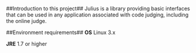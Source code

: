 ##Introduction to this project##
Julius is a library providing basic interfaces that can be used in any application associated with code judging, including the online judge.

##Environment requirements##
**OS** Linux 3.x

**JRE** 1.7 or higher
